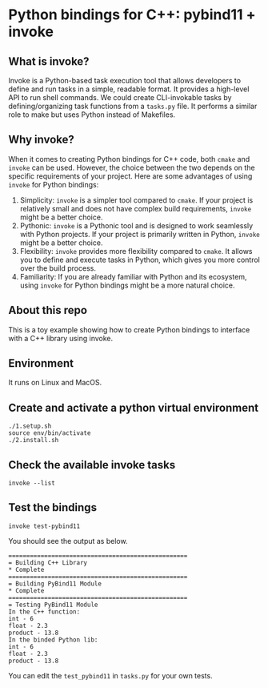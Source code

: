 # Python bindings for C++: pybind11 + invoke

## What is invoke?

Invoke is a Python-based task execution tool that allows developers to define and run tasks in a simple, readable format. It provides a high-level API to run shell commands. We could create CLI-invokable tasks by defining/organizing task functions from a `tasks.py` file. It performs a similar role to make but uses Python instead of Makefiles.

## Why invoke?
When it comes to creating Python bindings for C++ code, both `cmake` and `invoke` can be used. However, the choice between the two depends on the specific requirements of your project. Here are some advantages of using `invoke` for Python bindings:

1. Simplicity: `invoke` is a simpler tool compared to `cmake`. If your project is relatively small and does not have complex build requirements, `invoke` might be a better choice.
2. Pythonic: `invoke` is a Pythonic tool and is designed to work seamlessly with Python projects. If your project is primarily written in Python, `invoke` might be a better choice.
3. Flexibility: `invoke` provides more flexibility compared to `cmake`. It allows you to define and execute tasks in Python, which gives you more control over the build process.
4. Familiarity: If you are already familiar with Python and its ecosystem, using `invoke` for Python bindings might be a more natural choice.

## About this repo

This is a toy example showing how to create Python bindings to interface with a C++ library using invoke.

## Environment
It runs on Linux and MacOS.


## Create and activate a python virtual environment
```
./1.setup.sh
source env/bin/activate
./2.install.sh
```

## Check the available invoke tasks

```
invoke --list
```

## Test the bindings
```
invoke test-pybind11
```
You should see the output as below.
```
==================================================
= Building C++ Library
* Complete
==================================================
= Building PyBind11 Module
* Complete
==================================================
= Testing PyBind11 Module
In the C++ function:
int - 6
float - 2.3
product - 13.8
In the binded Python lib:
int - 6
float - 2.3
product - 13.8
```
You can edit the `test_pybind11` in `tasks.py` for your own tests.
